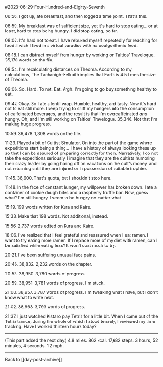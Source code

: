 #2023-06-29-Four-Hundred-and-Eighty-Seventh

06:56.  I got up, ate breakfast, and then logged a time point.  That's this.

06:59.  My breakfast was of sufficient size, yet it's hard to stop eating... or at least, hard to stop being hungry.  I did stop eating, so far.

08:02.  It's hard not to eat.  I have rebuked myself repeatedly for reaching for food.  I wish I lived in a virtual paradise with narcoalgorithmic food.

08:18.  I can distract myself from hunger by working on Taltios' Travelogue.  35,170 words on the file.

08:54.  I'm recalculating distances on Theoma.  According to my calculations, The Tachanigh-Kelkaith implies that Earth is 4.5 times the size of Theoma.

09:06.  So.  Hard.  To not.  Eat.  Argh.  I'm going to go buy something healthy to eat.

09:47.  Okay.  So I ate a lentil wrap.  Humble, healthy, and tasty.  Now it's hard not to eat still more.  I keep trying to shift my hungers into the consumption of caffeinated beverages, and the result is that I'm overcaffeinated *and* hungry.  Oh, and I'm still working on Taltios' Travelogue.  35,346.  Not that I'm making huge progress.

10:59.  36,478.  1,308 words on the file.

11:23.  Played a bit of Cultist Simulator.  On into the part of the game where expeditions start being a thing...  I have a history of always looking these up so that I can be assured of preparing correctly for them.  Narratively, I do not take the expeditions seriously.  I imagine that they are the cultists humoring their crazy leader by going haring off on vacations on the cult's money, and not returning until they are injured or in possession of suitable trophies.

11:45.  36,600.  That's quota, but I shouldn't stop here.

11:48.  In the face of constant hunger, my willpower has broken down.  I ate a container of cookie dough bites and a raspberry truffle bar.  Now, guess what?  I'm still hungry.  I seem to be hungry no matter what.

15:19.  199 words written for Kura and Kaire.

15:33.  Make that 198 words.  Not additional, instead.

15:56.  2,737 words edited on Kura and Kaire.

18:06.  I've realized that I feel grateful and reassured when I eat ramen.  I want to try eating more ramen.  If I replace more of my diet with ramen, can I be satisfied while eating less?  It won't cost much to try.

20:21.  I've been suffering unusual face pains.

20:46.  38,832.  2,232 words on the chapter.

20:53.  38,950.  3,780 words of progress.

20:59.  38,951.  3,781 words of progress.  I'm stuck.

21:00.  38,957.  3,787 words of progress.  I'm tweaking what I have, but I don't know what to write next.

21:02.  38,963.  3,793 words of progress.

21:37.  I just watched Kistaro play Tetris for a little bit.  When I came out of the Tetris trance, during the whole of which I stood tensely, I reviewed my time tracking.  Have I worked thirteen hours today?

---
(This part added the next day.)  4.8 miles.  862 kcal.  17,682 steps.  3 hours, 52 minutes, 4 seconds.  1.2 mph.

---
Back to [[day-post-archive]]